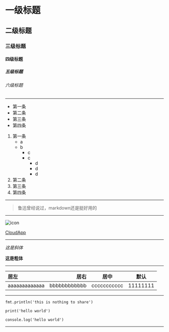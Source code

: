 # 一级标题

## 二级标题

### 三级标题

#### 四级标题

##### 五级标题

###### 六级标题

***

* 第一条
* 第二条
* 第三条
* 第四条

1. 第一条
    - a
    - b
        + c
        + c
            * d
            * d
            * d
2. 第二条
3. 第三条
4. 第四条

***

> 鲁迅曾经说过，markdown还是挺好用的

***

![icon](http://ww2.sinaimg.cn/large/6aee7dbbgw1efffa67voyj20ix0ctq3n.jpg)

[CloudApp](http://getcloudapp.com)

***

*这是斜体*

**这是粗体**

***

| 居左 | 居右 | 居中 | 默认 |
|:-----|-----:|:----:|------|
| aaaaaaaaaaaaa  |  bbbbbbbbbbbb | ccccccccccc  | 11111111  |

***
`fmt.println('this is nothing to share')` 

`print('hello world')` 

`console.log('hello world')` 

<!-- `print('hello world')` -->

***

